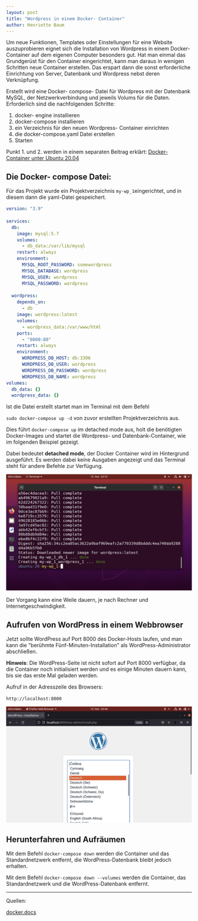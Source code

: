 ```yaml
---
layout: post
title: "Wordpress in einem Docker- Container"
author: Henriette Baum
---
```


Um neue Funktionen, Templates oder Einstellungen für eine Website auszuprobieren eignet sich die Installation von Wordpress in einem Docker- Container auf dem eigenen Computer besonders gut. Hat man einmal das Grundgerüst für den Container eingerichtet, kann man daraus in wenigen Schritten neue Container erstellen. Das erspart dann die sonst erforderliche Einrichtung von Server, Datenbank und Wordpress nebst deren Verknüpfung.

Erstellt wird eine Docker- compose- Datei für Wordpress mit der Datenbank MySQL, der Netzwerkverbindung und jeweils Volums für die Daten. Erforderlich sind die nachfolgenden Schritte:

1. docker- engine installieren
2. docker-compose installieren
3. ein Verzeichnis für den neuen Wordpress- Container einrichten
4. die docker-compose.yaml Datei erstellen
5. Starten

Punkt 1. und 2. werden in einem separaten Beitrag erklärt: 
[Docker- Container unter Ubuntu 20.04](https://github.com/henrietteBaum/henrietteBaum.github.io/blob/main/_posts/2021-12-21-ubuntu-20-04-docker.md)

## Die Docker- compose Datei:

Für das Projekt wurde ein Projektverzeichnis `my-wp_1`eingerichtet,  und in diesem dann die yaml-Datei gespeichert.

```yaml
version: "3.9"
    
services:
  db:
    image: mysql:5.7
    volumes:
      - db_data:/var/lib/mysql
    restart: always
    environment:
      MYSQL_ROOT_PASSWORD: somewordpress
      MYSQL_DATABASE: wordpress
      MYSQL_USER: wordpress
      MYSQL_PASSWORD: wordpress
    
  wordpress:
    depends_on:
      - db
    image: wordpress:latest
    volumes:
      - wordpress_data:/var/www/html
    ports:
      - "8000:80"
    restart: always
    environment:
      WORDPRESS_DB_HOST: db:3306
      WORDPRESS_DB_USER: wordpress
      WORDPRESS_DB_PASSWORD: wordpress
      WORDPRESS_DB_NAME: wordpress
volumes:
  db_data: {}
  wordpress_data: {}
```



Ist die Datei erstellt startet man im Terminal mit dem Befehl 

`sudo docker-compose up -d`  von zuvor erstellten Projektverzeichnis aus.

Dies führt `docker-compose up` im detached mode aus, holt die benötigten Docker-Images und startet die Wordpress- und Datenbank-Container, wie im folgenden Beispiel gezeigt.

Dabei bedeutet **detached mode**, der Docker Container wird im Hintergrund ausgeführt. Es werden dabei keine Ausgaben angezeigt und das Terminal steht für andere Befehle zur Verfügung.

![image-ubuntu-terminal, start docker-compose](../assets/images/docker-compose-wordpress/image-20211115025739348.png)

Der Vorgang kann eine Weile dauern, je nach Rechner und Internetgeschwindigkeit.

## Aufrufen von WordPress in einem Webbrowser

Jetzt sollte WordPress auf Port 8000 des Docker-Hosts laufen, und man kann die "berühmte Fünf-Minuten-Installation" als WordPress-Administrator abschließen.

**Hinweis**: Die WordPress-Seite ist nicht sofort auf Port 8000 verfügbar, da die Container noch initialisiert werden und es einige Minuten dauern kann, bis sie das erste Mal geladen werden.

Aufruf in der Adresszeile des Browsers:

`http://localhost:8000`



![image: wordpress-setup in browser](../assets/images/docker-compose-wordpress/image-20211115030454190.png)



## Herunterfahren und Aufräumen

Mit dem Befehl `docker-compose down`  werden die Container und das Standardnetzwerk entfernt, die WordPress-Datenbank bleibt jedoch erhalten.

Mit dem Befehl `docker-compose down --volumes`  werden die Container, das Standardnetzwerk und die WordPress-Datenbank entfernt.



___

Quellen:

[docker.docs](https://docs.docker.com/samples/wordpress/)
